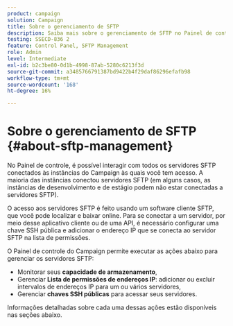 ```yaml
---
product: campaign
solution: Campaign
title: Sobre o gerenciamento de SFTP
description: Saiba mais sobre o gerenciamento de SFTP no Painel de controle do Campaign
testing: SSECD-836 2
feature: Control Panel, SFTP Management
role: Admin
level: Intermediate
exl-id: b2c3be80-0d1b-4998-87ab-5280c6213f3d
source-git-commit: a3485766791387bd9422b4f29daf86296efafb98
workflow-type: tm+mt
source-wordcount: '168'
ht-degree: 16%

---
```


# Sobre o gerenciamento de SFTP {#about-sftp-management}

No Painel de controle, é possível interagir com todos os servidores SFTP conectados às instâncias do Campaign às quais você tem acesso. A maioria das instâncias conectou servidores SFTP (em alguns casos, as instâncias de desenvolvimento e de estágio podem não estar conectadas a servidores SFTP).

O acesso aos servidores SFTP é feito usando um software cliente SFTP, que você pode localizar e baixar online. Para se conectar a um servidor, por meio desse aplicativo cliente ou de uma API, é necessário configurar uma chave SSH pública e adicionar o endereço IP que se conecta ao servidor SFTP na lista de permissões.

O Painel de controle do Campaign permite executar as ações abaixo para gerenciar os servidores SFTP:

* Monitorar seus **capacidade de armazenamento**,
* Gerenciar **Lista de permissões de endereços IP**: adicionar ou excluir intervalos de endereços IP para um ou vários servidores,
* Gerenciar **chaves SSH públicas** para acessar seus servidores.

Informações detalhadas sobre cada uma dessas ações estão disponíveis nas seções abaixo.
